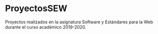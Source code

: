 # ProyectosSEW
Proyectos realizados en la asignatura Software y Estándares para la Web durante el curso académico 2019-2020.
